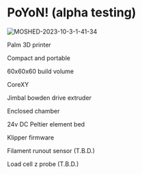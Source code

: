 # PoYoN! (alpha testing)

![MOSHED-2023-10-3-1-41-34](https://github.com/Nekozombie666/PoYoN/assets/54419831/97da6006-b138-4203-af00-b51859339df4)

Palm 3D printer

Compact and portable

60x60x60 build volume

CoreXY

Jimbal bowden drive extruder

Enclosed chamber

24v DC Peltier element bed

Klipper firmware

Filament runout sensor (T.B.D.)

Load cell z probe (T.B.D.)
